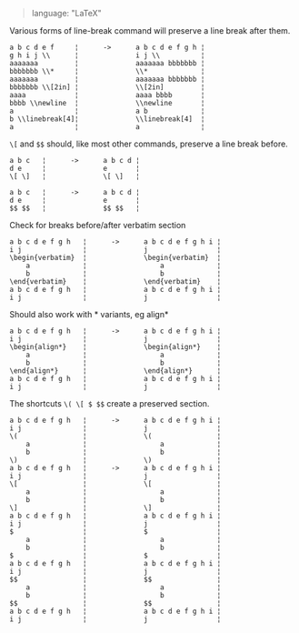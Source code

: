 > language: "LaTeX"

Various forms of line-break command will preserve a line break after them.

    a b c d e f     ¦      ->      a b c d e f g h ¦
    g h i j \\      ¦              i j \\          ¦
    aaaaaaa         ¦              aaaaaaa bbbbbbb ¦
    bbbbbbb \\*     ¦              \\*             ¦
    aaaaaaa         ¦              aaaaaaa bbbbbbb ¦
    bbbbbbb \\[2in] ¦              \\[2in]         ¦
    aaaa            ¦              aaaa bbbb       ¦
    bbbb \\newline  ¦              \\newline       ¦
    a               ¦              a b             ¦
    b \\linebreak[4]¦              \\linebreak[4]  ¦
    a               ¦              a               ¦

`\[` and `$$` should, like most other commands, preserve a line break before.

    a b c   ¦      ->      a b c d ¦
    d e     ¦              e       ¦
    \[ \]   ¦              \[ \]   ¦

    a b c   ¦      ->      a b c d ¦
    d e     ¦              e       ¦
    $$ $$   ¦              $$ $$   ¦

Check for breaks before/after verbatim section

    a b c d e f g h   ¦      ->      a b c d e f g h i ¦
    i j               ¦              j                 ¦
    \begin{verbatim}  ¦              \begin{verbatim}  ¦
        a             ¦                  a             ¦ 
        b             ¦                  b             ¦ 
    \end{verbatim}    ¦              \end{verbatim}    ¦
    a b c d e f g h   ¦              a b c d e f g h i ¦
    i j               ¦              j                 ¦

Should also work with * variants, eg align*

    a b c d e f g h   ¦      ->      a b c d e f g h i ¦
    i j               ¦              j                 ¦
    \begin{align*}    ¦              \begin{align*}    ¦
        a             ¦                  a             ¦ 
        b             ¦                  b             ¦ 
    \end{align*}      ¦              \end{align*}      ¦
    a b c d e f g h   ¦              a b c d e f g h i ¦
    i j               ¦              j                 ¦

The shortcuts `\( \[ $ $$` create a preserved section.

    a b c d e f g h   ¦      ->      a b c d e f g h i ¦
    i j               ¦              j                 ¦
    \(                ¦              \(                ¦
        a             ¦                  a             ¦ 
        b             ¦                  b             ¦ 
    \)                ¦              \)                ¦
    a b c d e f g h   ¦      ->      a b c d e f g h i ¦
    i j               ¦              j                 ¦
    \[                ¦              \[                ¦
        a             ¦                  a             ¦ 
        b             ¦                  b             ¦ 
    \]                ¦              \]                ¦
    a b c d e f g h   ¦              a b c d e f g h i ¦
    i j               ¦              j                 ¦
    $                 ¦              $                 ¦
        a             ¦                  a             ¦ 
        b             ¦                  b             ¦ 
    $                 ¦              $                 ¦
    a b c d e f g h   ¦              a b c d e f g h i ¦
    i j               ¦              j                 ¦
    $$                ¦              $$                ¦
        a             ¦                  a             ¦ 
        b             ¦                  b             ¦ 
    $$                ¦              $$                ¦
    a b c d e f g h   ¦              a b c d e f g h i ¦
    i j               ¦              j                 ¦

